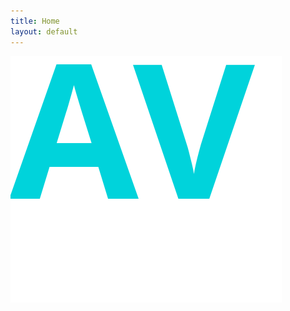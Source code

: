 ```yaml
---
title: Home
layout: default
---
```

<div class="image-banner">
  <img src="/img/av_rental_white.svg" />
</div>
